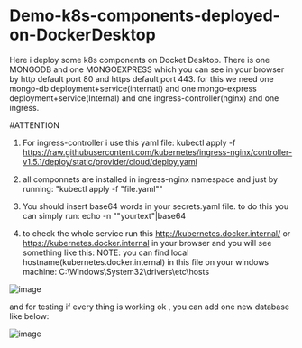 # Demo-k8s-components-deployed-on-DockerDesktop

Here i deploy some k8s components on Docket Desktop. There is one MONGODB and one MONGOEXPRESS which you can see in your browser by http default port 80 and https default port 443. for this we need one mongo-db deployment+service(internatl) and one mongo-express deployment+service(Internal) and one ingress-controller(nginx) and one ingress.


#ATTENTION
1) For ingress-controller i use this yaml file:
kubectl apply -f https://raw.githubusercontent.com/kubernetes/ingress-nginx/controller-v1.5.1/deploy/static/provider/cloud/deploy.yaml

2) all componnets are installed in ingress-nginx namespace and just by running:  "kubectl apply -f "file.yaml""

3) You should insert base64 words in  your secrets.yaml file. to do this you can simply run:   echo -n ""yourtext"|base64
 
4) to check the whole service run this http://kubernetes.docker.internal/  or https://kubernetes.docker.internal in your browser and you will see something like this:
    NOTE: you can find local hostname(kubernetes.docker.internal) in this file on your windows machine: C:\Windows\System32\drivers\etc\hosts

![image](https://user-images.githubusercontent.com/77623452/208393394-cbe64853-0408-47df-9dbc-5fb10a1130e2.png)

and for testing if every thing is working ok , you can add one new database like below:

![image](https://user-images.githubusercontent.com/77623452/208393787-45e43c0f-d7d0-4869-a15c-d9eb94f23cc2.png)
